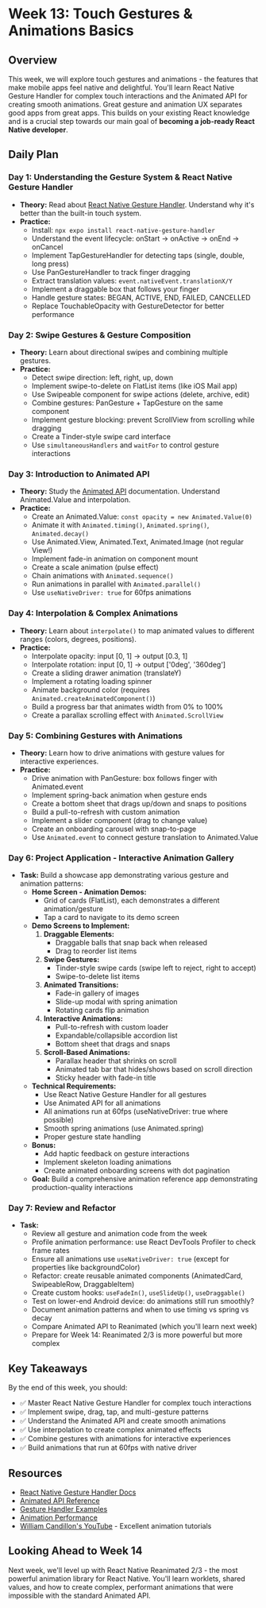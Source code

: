 # Week 13: Touch Gestures & Animations Basics

## Overview

This week, we will explore touch gestures and animations - the features that make mobile apps feel native and delightful. You'll learn React Native Gesture Handler for complex touch interactions and the Animated API for creating smooth animations. Great gesture and animation UX separates good apps from great apps. This builds on your existing React knowledge and is a crucial step towards our main goal of **becoming a job-ready React Native developer**.

## Daily Plan

### Day 1: Understanding the Gesture System & React Native Gesture Handler
*   **Theory:** Read about [React Native Gesture Handler](https://docs.swmansion.com/react-native-gesture-handler/). Understand why it's better than the built-in touch system.
*   **Practice:**
    - Install: `npx expo install react-native-gesture-handler`
    - Understand the event lifecycle: onStart → onActive → onEnd → onCancel
    - Implement TapGestureHandler for detecting taps (single, double, long press)
    - Use PanGestureHandler to track finger dragging
    - Extract translation values: `event.nativeEvent.translationX/Y`
    - Implement a draggable box that follows your finger
    - Handle gesture states: BEGAN, ACTIVE, END, FAILED, CANCELLED
    - Replace TouchableOpacity with GestureDetector for better performance

### Day 2: Swipe Gestures & Gesture Composition
*   **Theory:** Learn about directional swipes and combining multiple gestures.
*   **Practice:**
    - Detect swipe direction: left, right, up, down
    - Implement swipe-to-delete on FlatList items (like iOS Mail app)
    - Use Swipeable component for swipe actions (delete, archive, edit)
    - Combine gestures: PanGesture + TapGesture on the same component
    - Implement gesture blocking: prevent ScrollView from scrolling while dragging
    - Create a Tinder-style swipe card interface
    - Use `simultaneousHandlers` and `waitFor` to control gesture interactions

### Day 3: Introduction to Animated API
*   **Theory:** Study the [Animated API](https://reactnative.dev/docs/animated) documentation. Understand Animated.Value and interpolation.
*   **Practice:**
    - Create an Animated.Value: `const opacity = new Animated.Value(0)`
    - Animate it with `Animated.timing()`, `Animated.spring()`, `Animated.decay()`
    - Use Animated.View, Animated.Text, Animated.Image (not regular View!)
    - Implement fade-in animation on component mount
    - Create a scale animation (pulse effect)
    - Chain animations with `Animated.sequence()`
    - Run animations in parallel with `Animated.parallel()`
    - Use `useNativeDriver: true` for 60fps animations

### Day 4: Interpolation & Complex Animations
*   **Theory:** Learn about `interpolate()` to map animated values to different ranges (colors, degrees, positions).
*   **Practice:**
    - Interpolate opacity: input [0, 1] → output [0.3, 1]
    - Interpolate rotation: input [0, 1] → output ['0deg', '360deg']
    - Create a sliding drawer animation (translateY)
    - Implement a rotating loading spinner
    - Animate background color (requires `Animated.createAnimatedComponent()`)
    - Build a progress bar that animates width from 0% to 100%
    - Create a parallax scrolling effect with `Animated.ScrollView`

### Day 5: Combining Gestures with Animations
*   **Theory:** Learn how to drive animations with gesture values for interactive experiences.
*   **Practice:**
    - Drive animation with PanGesture: box follows finger with Animated.event
    - Implement spring-back animation when gesture ends
    - Create a bottom sheet that drags up/down and snaps to positions
    - Build a pull-to-refresh with custom animation
    - Implement a slider component (drag to change value)
    - Create an onboarding carousel with snap-to-page
    - Use `Animated.event` to connect gesture translation to Animated.Value

### Day 6: Project Application - Interactive Animation Gallery
*   **Task:** Build a showcase app demonstrating various gesture and animation patterns:
    - **Home Screen - Animation Demos:**
      - Grid of cards (FlatList), each demonstrates a different animation/gesture
      - Tap a card to navigate to its demo screen
    - **Demo Screens to Implement:**
      1. **Draggable Elements:**
         - Draggable balls that snap back when released
         - Drag to reorder list items
      2. **Swipe Gestures:**
         - Tinder-style swipe cards (swipe left to reject, right to accept)
         - Swipe-to-delete list items
      3. **Animated Transitions:**
         - Fade-in gallery of images
         - Slide-up modal with spring animation
         - Rotating cards flip animation
      4. **Interactive Animations:**
         - Pull-to-refresh with custom loader
         - Expandable/collapsible accordion list
         - Bottom sheet that drags and snaps
      5. **Scroll-Based Animations:**
         - Parallax header that shrinks on scroll
         - Animated tab bar that hides/shows based on scroll direction
         - Sticky header with fade-in title
    - **Technical Requirements:**
      - Use React Native Gesture Handler for all gestures
      - Use Animated API for all animations
      - All animations run at 60fps (useNativeDriver: true where possible)
      - Smooth spring animations (use Animated.spring)
      - Proper gesture state handling
    - **Bonus:**
      - Add haptic feedback on gesture interactions
      - Implement skeleton loading animations
      - Create animated onboarding screens with dot pagination
    - **Goal:** Build a comprehensive animation reference app demonstrating production-quality interactions

### Day 7: Review and Refactor
*   **Task:**
    - Review all gesture and animation code from the week
    - Profile animation performance: use React DevTools Profiler to check frame rates
    - Ensure all animations use `useNativeDriver: true` (except for properties like backgroundColor)
    - Refactor: create reusable animated components (AnimatedCard, SwipeableRow, DraggableItem)
    - Create custom hooks: `useFadeIn()`, `useSlideUp()`, `useDraggable()`
    - Test on lower-end Android device: do animations still run smoothly?
    - Document animation patterns and when to use timing vs spring vs decay
    - Compare Animated API to Reanimated (which you'll learn next week)
    - Prepare for Week 14: Reanimated 2/3 is more powerful but more complex

## Key Takeaways

By the end of this week, you should:
- ✅ Master React Native Gesture Handler for complex touch interactions
- ✅ Implement swipe, drag, tap, and multi-gesture patterns
- ✅ Understand the Animated API and create smooth animations
- ✅ Use interpolation to create complex animated effects
- ✅ Combine gestures with animations for interactive experiences
- ✅ Build animations that run at 60fps with native driver

## Resources

- [React Native Gesture Handler Docs](https://docs.swmansion.com/react-native-gesture-handler/)
- [Animated API Reference](https://reactnative.dev/docs/animated)
- [Gesture Handler Examples](https://github.com/software-mansion/react-native-gesture-handler/tree/main/example)
- [Animation Performance](https://reactnative.dev/docs/performance#use-nativedriver)
- [William Candillon's YouTube](https://www.youtube.com/c/wcandillon) - Excellent animation tutorials

## Looking Ahead to Week 14

Next week, we'll level up with React Native Reanimated 2/3 - the most powerful animation library for React Native. You'll learn worklets, shared values, and how to create complex, performant animations that were impossible with the standard Animated API.
